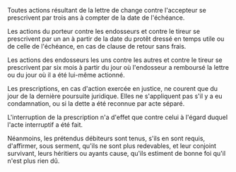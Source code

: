 Toutes actions résultant de la lettre de change contre l'accepteur se prescrivent par trois ans à compter de la date de l'échéance.

Les actions du porteur contre les endosseurs et contre le tireur se prescrivent par un an à partir de la date du protêt dressé en temps utile ou de celle de l'échéance, en cas de clause de retour sans frais.

Les actions des endosseurs les uns contre les autres et contre le tireur se prescrivent par six mois à partir du jour où l'endosseur a remboursé la lettre ou du jour où il a été lui-même actionné.

Les prescriptions, en cas d'action exercée en justice, ne courent que du jour de la dernière poursuite juridique. Elles ne s'appliquent pas s'il y a eu condamnation, ou si la dette a été reconnue par acte séparé.

L'interruption de la prescription n'a d'effet que contre celui à l'égard duquel l'acte interruptif a été fait.

Néanmoins, les prétendus débiteurs sont tenus, s'ils en sont requis, d'affirmer, sous serment, qu'ils ne sont plus redevables, et leur conjoint survivant, leurs héritiers ou ayants cause, qu'ils estiment de bonne foi qu'il n'est plus rien dû.
